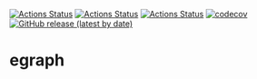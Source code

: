 [![Actions Status](https://github.com/bgloyer/egraph/workflows/MacOS/badge.svg)](https://github.com/bgloyer/egraph/actions)
[![Actions Status](https://github.com/bgloyer/egraph/workflows/Windows/badge.svg)](https://github.com/bgloyer/egraph/actions)
[![Actions Status](https://github.com/bgloyer/egraph/workflows/Ubuntu/badge.svg)](https://github.com/bgloyer/egraph/actions)
[![codecov](https://codecov.io/gh/bgloyer/egraph/branch/master/graph/badge.svg)](https://codecov.io/gh/bgloyer/egraph)
[![GitHub release (latest by date)](https://img.shields.io/github/v/release/bgloyer/egraph)](https://github.com/bgloyer/egraph/releases)

# egraph
